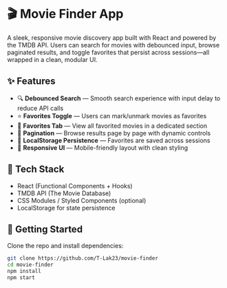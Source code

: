 # 🎬 Movie Finder App

A sleek, responsive movie discovery app built with React and powered by the TMDB API. Users can search for movies with debounced input, browse paginated results, and toggle favorites that persist across sessions—all wrapped in a clean, modular UI.

## ✨ Features

- 🔍 **Debounced Search** — Smooth search experience with input delay to reduce API calls
- ⭐ **Favorites Toggle** — Users can mark/unmark movies as favorites
- 📁 **Favorites Tab** — View all favorited movies in a dedicated section
- 📄 **Pagination** — Browse results page by page with dynamic controls
- 🧠 **LocalStorage Persistence** — Favorites are saved across sessions
- 🎨 **Responsive UI** — Mobile-friendly layout with clean styling

## 🧰 Tech Stack

- React (Functional Components + Hooks)
- TMDB API (The Movie Database)
- CSS Modules / Styled Components (optional)
- LocalStorage for state persistence

## 🚀 Getting Started

Clone the repo and install dependencies:

```bash
git clone https://github.com/T-Lak23/movie-finder
cd movie-finder
npm install
npm start
```
